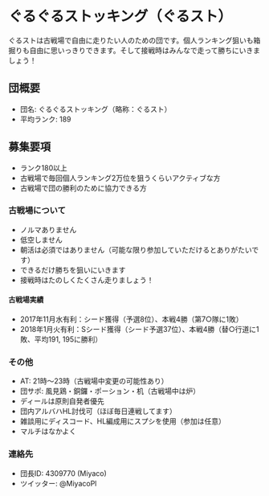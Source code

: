 # ぐるぐるストッキング（ぐるスト）

ぐるストは古戦場で自由に走りたい人のための団です。個人ランキング狙いも箱掘りも自由に思いっきりできます。そして接戦時はみんなで走って勝ちにいきましょう！

## 団概要

* 団名: ぐるぐるストッキング（略称：ぐるスト）
* 平均ランク: 189

## 募集要項

* ランク180以上
* 古戦場で毎回個人ランキング2万位を狙うくらいアクティブな方
* 古戦場で団の勝利のために協力できる方

### 古戦場について

* ノルマありません
* 低空しません
* 朝活は必須ではありません（可能な限り参加していただけるとありがたいです）
* できるだけ勝ちを狙いにいきます
* 接戦時はたのしくたくさん走りましょう！

#### 古戦場実績

* 2017年11月水有利：シード獲得（予選8位）、本戦4勝（第7○隊に1敗）
* 2018年1月火有利：Sシード獲得（シード予選37位）、本戦4勝（替○行道に1敗、平均191, 195に勝利）

### その他

* AT: 21時〜23時（古戦場中変更の可能性あり）
* 団サポ: 風見鶏・銅鑼・ポーション・机（古戦場中は炉）
* ディールは原則自発者優先
* 団内アルバハHL討伐可（ほぼ毎日連戦してます）
* 雑談用にディスコード、HL編成用にスプシを使用（参加は任意）
* マルチはなかよく

### 連絡先

* 団長ID: 4309770 (Miyaco)
* ツイッター: @MiyacoPl
